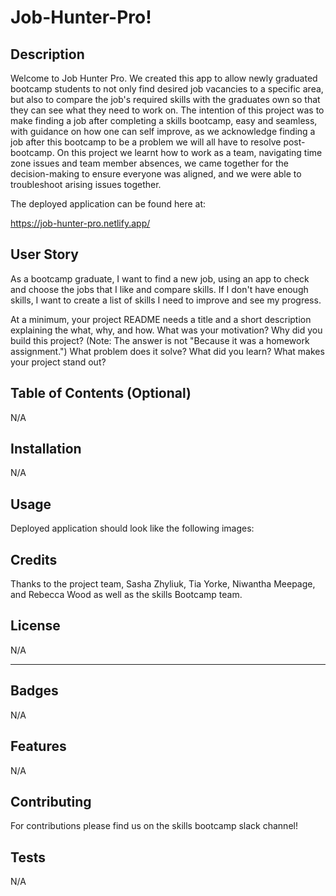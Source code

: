 # Job-Hunter-Pro!

## Description 
Welcome to Job Hunter Pro.
We created this app to allow newly graduated bootcamp students to not only find desired job vacancies to a specific area, but also to compare the job's required skills with the graduates own so that they can see what they need to work on.
The intention of this project was to make finding a job after completing a skills bootcamp, easy and seamless, with guidance on how one can self improve, as we acknowledge finding a job after this bootcamp to be a problem we will all have to resolve post-bootcamp. On this project we learnt how to work as a team, navigating time zone issues and team member absences, we came together for the decision-making to ensure everyone was aligned, and we were able to troubleshoot arising issues together.


The deployed application can be found here at:

https://job-hunter-pro.netlify.app/



## User Story

As a bootcamp graduate, I want to find a new job, using an app to check and choose the jobs that I like and compare skills. If I don't have enough skills, I want to create a list of skills I need to improve and see my progress.

At a minimum, your project README needs a title and a short description explaining the what, why, and how. What was your motivation? Why did you build this project? (Note: The answer is not "Because it was a homework assignment.") What problem does it solve? What did you learn? What makes your project stand out? 


## Table of Contents (Optional)
N/A

## Installation
N/A


## Usage 
Deployed application should look like the following images:


## Credits
Thanks to the project team, Sasha Zhyliuk, Tia Yorke, Niwantha Meepage, and Rebecca Wood as well as the skills Bootcamp team.

## License
N/A

---


## Badges
N/A

## Features
N/A

## Contributing
For contributions please find us on the skills bootcamp slack channel!

## Tests
N/A
